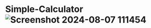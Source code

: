 # Simple-Calculator![Screenshot 2024-08-07 111454](https://github.com/user-attachments/assets/d8382ad2-1670-49cc-a41d-1709437fbe7e)
